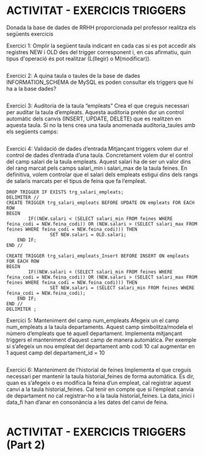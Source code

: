 # ACTIVITAT - EXERCICIS TRIGGERS

Donada la base de dades de RRHH proporcionada pel professor realitza els
següents exercicis 

Exercici 1: Omplir la següent taula indicant en cada cas si es pot accedir als
registres NEW i OLD des del trigger corresponent i, en cas afirmatiu, quin tipus
d'operació és pot realitzar (L(llegir) o M(modificar)).

```mysql
```

Exercici 2: A quina taula o taules de la base de dades INFORMATION_SCHEMA de
MySQL es poden consultar els triggers que hi ha a la base dades?

```mysql
```
Exercici 3: Auditoria de la taula “empleats”
Crea el que creguis necessari per auditar la taula d’empleats. Aquesta auditoria
pretén dur un control automàtic dels canvis (INSERT, UPDATE, DELETE) que es
realitzen en aquesta taula.
Si no la tens crea una taula anomenada auditoria_taules amb els següents camps:

```mysql
```
Exercici 4: Validació de dades d’entrada
Mitjançant triggers volem dur el control de dades d’entrada d’una taula.
Concretament volem dur el control del camp salari de la taula empleats. Aquest
salari ha de ser un valor dins del rang marcat pels camps salari_min i
salari_max de la taula feines.
En definitiva, volem controlar que el salari dels empleats estigui dins dels rangs de
salaris marcats per el tipus de feina que fa l’empleat.

```mysql
DROP TRIGGER IF EXISTS trg_salari_empleats;
DELIMITER //
CREATE TRIGGER trg_salari_empleats BEFORE UPDATE ON empleats FOR EACH ROW
BEGIN
        IF((NEW.salari < (SELECT salari_min FROM feines WHERE feina_codi = NEW.feina_codi)) OR (NEW.salari > (SELECT salari_max FROM feines WHERE feina_codi = NEW.feina_codi))) THEN
                SET NEW.salari = OLD.salari;
    END IF;
END //

CREATE TRIGGER trg_salari_empleats_Insert BEFORE INSERT ON empleats FOR EACH ROW
BEGIN
        IF((NEW.salari < (SELECT salari_min FROM feines WHERE feina_codi = NEW.feina_codi)) OR (NEW.salari > (SELECT salari_max FROM feines WHERE feina_codi = NEW.feina_codi))) THEN
                SET NEW.salari = (SELECT salari_min FROM feines WHERE feina_codi = NEW.feina_codi);
    END IF;
END //
DELIMITER ;
```
Exercici 5: Manteniment del camp num_empleats
Afegeix un el camp num_empleats a la taula departaments. Aquest camp
simbolitza/modela el número d’empleats que té aquell departament.
Implementa mitjançant triggers el manteniment d’aquest camp de manera
automàtica.
Per exemple si s’afegeix un nou empleat del departament amb codi 10 cal
augmentar en 1 aquest camp del departament_id = 10

```mysql
```
Exercici 6: Manteniment de l’historial de feines
Implementa el que creguis necessari per mantenir la taula historial_feines de
forma automàtica. És dir, quan es s’afegeix o es modifica la feina d’un empleat, cal
registrar aquest canvi a la taula historial_feines.
Cal tenir en compte que si l’empleat canvia de departament no cal registrar-ho a la
taula historial_feines.
La data_inici i data_fi han d’anar en consonància a les dates del canvi de feina.

```mysql
```
# ACTIVITAT - EXERCICIS TRIGGERS (Part 2)

```mysql
```
